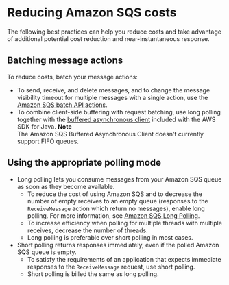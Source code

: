# Reducing Amazon SQS costs<a name="reducing-costs"></a>

The following best practices can help you reduce costs and take advantage of additional potential cost reduction and near\-instantaneous response\.

## Batching message actions<a name="batching-message-actions"></a>

To reduce costs, batch your message actions:
+ To send, receive, and delete messages, and to change the message visibility timeout for multiple messages with a single action, use the [Amazon SQS batch API actions](sqs-batch-api-actions.md)\.
+ To combine client\-side buffering with request batching, use long polling together with the [ buffered asynchronous client](sqs-client-side-buffering-request-batching.md) included with the AWS SDK for Java\.
**Note**  
The Amazon SQS Buffered Asynchronous Client doesn't currently support FIFO queues\.

## Using the appropriate polling mode<a name="using-appropriate-polling-mode"></a>
+ Long polling lets you consume messages from your Amazon SQS queue as soon as they become available\. 
  + To reduce the cost of using Amazon SQS and to decrease the number of empty receives to an empty queue \(responses to the `ReceiveMessage` action which return no messages\), enable long polling\. For more information, see [Amazon SQS Long Polling](sqs-short-and-long-polling.md)\.
  + To increase efficiency when polling for multiple threads with multiple receives, decrease the number of threads\.
  + Long polling is preferable over short polling in most cases\.
+ Short polling returns responses immediately, even if the polled Amazon SQS queue is empty\. 
  + To satisfy the requirements of an application that expects immediate responses to the `ReceiveMessage` request, use short polling\.
  + Short polling is billed the same as long polling\.